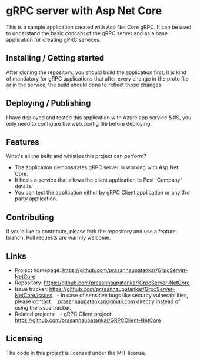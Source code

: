 # gRPC server with Asp Net Core

This is a sample application created with Asp Net Core gRPC. It can be used to understand the basic concept of the gRPC server and as a base application for creating gPRC services.

## Installing / Getting started

After cloning the repository, you should build the application first, it is kind of mandatory for gRPC applications that after every change in the proto file or in the service, the build should done to reflect those changes.


## Deploying / Publishing

I have deployed and tested this application with Azure app service & IIS, you only need to configure the web.config file before deploying.

## Features

What's all the bells and whistles this project can perform?
* The application demonstrates gRPC server in working with Asp.Net Core.
* It hosts a service that allows the client application to Post 'Company' details.
* You can test the application either by gRPC Client application or any 3rd party application. 

## Contributing

If you'd like to contribute, please fork the repository and use a feature
branch. Pull requests are warmly welcome.

## Links


- Project homepage: https://github.com/prasannaupatankar/GrpcServer-NetCore
- Repository: https://github.com/prasannaupatankar/GrpcServer-NetCore
- Issue tracker: https://github.com/prasannaupatankar/GrpcServer-NetCore/issues
  - In case of sensitive bugs like security vulnerabilities, please contact
    prasannaupatankar@gmail.com directly instead of using the issue tracker.
- Related projects:
  - gRPC Client project: https://github.com/prasannaupatankar/GRPCClient-NetCore


## Licensing

The code in this project is licensed under the MIT license.
